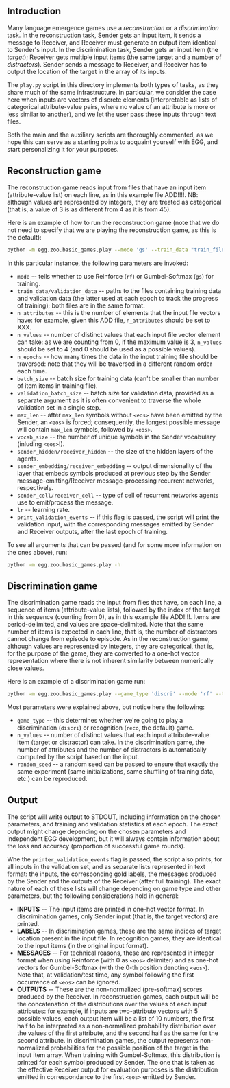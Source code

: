 ## Introduction

Many language emergence games use a *reconstruction* or a *discrimination* task. In the reconstruction task, Sender gets an input item, it sends a message to Receiver, and Receiver must generate an output item identical to Sender's input. In the discrimination task, Sender gets an input item (the *target*); Receiver gets multiple input items (the same target and a number of *distractors*). Sender sends a message to Receiver, and Receiver has to output the location of the target in the array of its inputs.

The `play.py` script in this directory implements both types of tasks, as they share much of the same infrastructure. In particular, we consider the case here when inputs are vectors of discrete elements (interpretable as lists of categorical attribute-value pairs, where no value of an attribute is more or less similar to another), and we let the user pass these inputs through text files.

Both the main and the auxiliary scripts are thoroughly commented, as we hope this can serve as a starting points to acquaint yourself with EGG, and start personalizing it for your purposes.

## Reconstruction game

The reconstruction game reads input from files that have an input item (attribute-value list) on each line, as in this example file ADD!!!!. NB: although values are represented by integers, they are treated as categorical (that is, a value of 3 is as different from 4 as it is from 45).

Here is an example of how to run the reconstruction game (note that we do not need to specify that we are playing the reconstruction game, as this is the default):

```bash
python -m egg.zoo.basic_games.play --mode 'gs' --train_data "train_file.txt" --validation_data "valid_file.txt" --n_attributes 2 --n_values 10 --n_epochs 50 --batch_size 512 --validation_batch_size 1000 --max_len 4 --vocab_size 100 --sender_hidden 256 --receiver_hidden 512 --sender_embedding 5 --receiver_embedding 30 --receiver_cell "gru" --sender_cell "gru" --lr 0.01 --print_validation_events
```

In this particular instance, the following parameters are invoked:
 * `mode` -- tells whether to use Reinforce (`rf`) or Gumbel-Softmax (`gs`) for training.
 * `train_data/validation_data` -- paths to the files containing training data and validation data (the latter used at each epoch to track the progress of training); both files are in the same format.
 * `n_attributes` -- this is the number of elements that the input file vectors have: for example, given this ADD file, `n_attributes` should be set to XXX.
 * `n_values` -- number of distinct values that each input file vector element can take: as we are counting from 0, if the maximum value is 3, `n_values` should be set to 4 (and 0 should be used as a possible values).
 * `n_epochs` -- how many times the data in the input training file should be traversed: note that they will be traversed in a different random order each time.
 * `batch_size` -- batch size for training data (can't be smaller than number of item items in training file).
 * `validation_batch_size` -- batch size for validation data, provided as a separate argument as it is often convenient to traverse the whole validation set in a single step.
 * `max_len` -- after `max_len` symbols without `<eos>` have been emitted by the Sender, an `<eos>` is forced; consequently, the longest possible message will contain `max_len` symbols, followed by `<eos>`.
 * `vocab_size` -- the number of unique symbols in the Sender vocabulary (inluding `<eos>`!).
 * `sender_hidden/receiver_hidden` -- the size of the hidden layers of the agents.
 * `sender_embedding/receiver_embedding` -- output dimensionality of the layer that embeds symbols produced at previous step by the Sender message-emitting/Receiver message-processing recurrent networks, respectively.
 * `sender_cell/receiver_cell` -- type of cell of recurrent networks agents use to emit/process the message.
 * `lr` -- learning rate.
 * `print_validation_events` -- if this flag is passed, the script will print the validation input, with the corresponding messages emitted by Sender and Receiver outputs, after the last epoch of training.
 
 To see all arguments that can be passed (and for some more information on the ones above), run:
 
 ```bash
python -m egg.zoo.basic_games.play -h
```
## Discrimination game

The discrimination game reads the input from files that have, on each line, a sequence of items (attribute-value lists), followed by the index of the target in this sequence (counting from 0), as in this example file ADD!!!!. Items are period-delimited, and values are space-delimited. Note that the same number of items is expected in each line, that is, the number of distractors cannot change from episode to episode. As in the reconstruction game, although values are represented by integers, they are categorical, that is, for the purpose of the game, they are converted to a one-hot vector representation where there is not inherent similarity between numerically close values.

Here is an example of a discrimination game run:

```bash
python -m egg.zoo.basic_games.play --game_type 'discri' --mode 'rf' --train_data "discri_train_file.txt" --validation_data "discri_valid_file.txt" --n_values 10 --n_epochs 50 --batch_size 512 --validation_batch_size 10 --max_len 4 --vocab_size 100 --sender_hidden 256 --receiver_hidden 512 --sender_embedding 5 --receiver_embedding 30 --lr 0.01 --receiver_cell "gru" --sender_cell "gru" --random_seed 111 --print_validation_events
```

Most parameters were explained above, but notice here the following:
 * `game_type` -- this determines whether we're going to play a discrimination (`discri`) or recognition (`reco`, the default) game.
 * `n_values` -- number of distinct values that each input attribute-value item (target or distractor) can take. In the discrimination game, the number of attributes and the number of distractors is automatically computed by the script based on the input.
 * `random_seed` -- a random seed can be passed to ensure that exactly the same experiment (same initializations, same shuffling of training data, etc.) can be reproduced.
 
## Output

The script will write output to STDOUT, including information on the chosen parameters, and training and validation statistics at each epoch. The exact output might change depending on the chosen parameters and independent EGG development, but it will always contain information about the loss and accuracy (proportion of successful game rounds).

Whe the `printer_validation_events` flag is passed, the script also prints, for all inputs in the validation set, and as separate lists represented in text format: the inputs, the corresponding gold labels, the messages produced by the Sender and the outputs of the Receiver (after full training). The exact nature of each of these lists will change depending on game type and other parameters, but the following considerations hold in general:
* **INPUTS** -- The input items are printed in one-hot vector format. In discrimination games, only Sender input (that is, the target vectors) are printed.
* **LABELS** -- In discrimination games, these are the same indices of target location present in the input file. In recognition games, they are identical to the input items (in the original input format).
* **MESSAGES** -- For technical reasons, these are represented in integer format when using Reinforce (with 0 as `<eos>` delimiter) and as one-hot vectors for Gumbel-Softmax (with the 0-th position denoting `<eos>`). Note that, at validation/test time, any symbol following the first occurrence of `<eos>` can be ignored.
* **OUTPUTS** -- These are the non-normalized (pre-softmax) scores produced by the Receiver. In reconstruction games, each output will be the concatenation of the distributions over the values of each input attributes: for example, if inputs are two-attribute vectors with 5 possible values, each output item will be a list of 10 numbers, the first half to be interpreted as a non-normalized probability distribution over the values of the first attribute, and the second half as the same for the second attribute. In discrimination games, the output represents non-normalized probabilities for the possible position of the target in the input item array. When training with Gumbel-Softmax, this distribution is printed for each symbol produced by Sender. The one that is taken as the effective Receiver output for evaluation purposes is the distribution emitted in correspondance to the first `<eos>` emitted by Sender.
 
